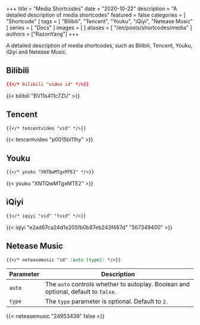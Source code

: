 +++
title = "Media Shortcodes"
date = "2020-10-22"
description = "A detailed description of media shortcodes"
featured = false
categories = [
  "Shortcode"
]
tags = [
  "Bilibili",
  "Tencent",
  "Youku",
  "iQiyi",
  "Netease Music"
]
series = [
  "Docs"
]
images = [
]
aliases = [
  "/en/posts/shortcodes/media"
]
authors = ["RazonYang"]
+++

A detailed description of media shortcodes, such as Bilibili, Tencent, Youku, iQiyi and Netease Music.
<!--more-->

## Bilibili

```toml
{{</* bilibili "video id" */>}}
```

{{< bilibili "BV11s411c7ZU" >}}

## Tencent

```markdown
{{</* tencentvideo "vid" */>}}
```

{{< tencentvideo "p0015bl11hy" >}}

## Youku

```markdown
{{</* youku "XNTQwMTgxMTE2" */>}}
```

{{< youku "XNTQwMTgxMTE2" >}}

## iQiyi

```markdown
{{</* iqiyi "vid" "tvid" */>}}
```

{{< iqiyi "e2ad67ca24d1e205fb0b87eb243f467d" "567349400" >}}

## Netease Music

```markdown
{{</* neteasemusic "id" [auto [type]] */>}}
```

| Parameter | Description |
|---|---|
| `auto` | The `auto` controls whether to autoplay. Boolean and optional, default to `false`.
| `type` | The `type` parameter is optional. Default to `2`.

{{< neteasemusic "24953439" false >}}
